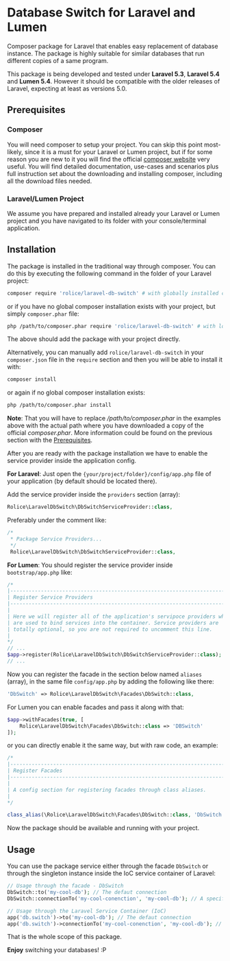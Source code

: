 # Database Switch for Laravel and Lumen
Composer package for Laravel that enables easy replacement of database instance.
The package is highly suitable for similar databases that run different copies of a same program.

This package is being developed and tested under **Laravel 5.3**, **Laravel 5.4** and **Lumen 5.4**. However it should be compatible with the older releases
of Laravel, expecting at least as versions 5.0.

## Prerequisites

### Composer
You will need composer to setup your project. You can skip this point most-likely, since it is a must for your Laravel
or Lumen project, but if for some reason you are new to it you will find the official
[composer website](http://getcomposer.org/) very useful. You will find detailed documentation, use-cases and scenarios
plus full instruction set about the downloading and installing composer, including all the download files needed.

### Laravel/Lumen Project
We assume you have prepared and installed already your Laravel or Lumen project and you have navigated to its folder
with your console/terminal application.

## Installation
The package is installed in the traditional way through composer. You can do this by executing the following command
in the folder of your Laravel project:

```sh
composer require 'rolice/laravel-db-switch' # with globally installed composer
```

or if you have no global composer installation exists with your project, but simply `composer.phar` file:

```sh
php /path/to/composer.phar require 'rolice/laravel-db-switch' # with local composer.phar file
```

The above should add the package with your project directly.

Alternatively, you can manually add `rolice/laravel-db-switch` in your `composer.json` file in the `require` section and then  you will be able to install it with:

```sh
composer install
```

or again if no global composer installation exists:

```sh
php /path/to/composer.phar install
```

**Note**: That you will have to replace */path/to/composer.phar* in the examples above with the actual path where you
have downloaded a copy of the official *composer.phar*. More information could be found on the previous  section with
the [Prerequisites](##Prerequisites).

After you are ready with the package installation we have to enable the service provider inside the application config.

**For Laravel**: Just open the `{your/project/folder}/config/app.php` file of your application (by default should be located there).

Add the service provider inside the `providers` section (array):

```php
Rolice\LaravelDbSwitch\DbSwitchServiceProvider::class,
```

Preferably under the comment like:

```php
/*
 * Package Service Providers...
 */
 Rolice\LaravelDbSwitch\DbSwitchServiceProvider::class,
```

**For Lumen**: You should register the service provider inside `bootstrap/app.php` like:

```php
/*
|--------------------------------------------------------------------------
| Register Service Providers
|--------------------------------------------------------------------------
|
| Here we will register all of the application's servipoce providers which
| are used to bind services into the container. Service providers are
| totally optional, so you are not required to uncomment this line.
|
*/
// ...
$app->register(Rolice\LaravelDbSwitch\DbSwitchServiceProvider::class);
// ...
```

Now you can register the facade in the section below named `aliases` (array), in the same file `config/app.php` by
adding the following like there:

```php
'DbSwitch' => Rolice\LaravelDbSwitch\Facades\DbSwitch::class,
```

For Lumen you can enable facades and pass it along with that:

```php
$app->withFacades(true, [
    Rolice\LaravelDbSwitch\Facades\DbSwitch::class => 'DBSwitch'
]);
```

or you can directly enable it the same way, but with raw code, an example:

```php
/*
|--------------------------------------------------------------------------
| Register Facades
|--------------------------------------------------------------------------
|
| A config section for registering facades through class aliases.
|
*/

class_alias(\Rolice\LaravelDbSwitch\Facades\DbSwitch::class, 'DbSwitch');
```


Now the package should be available and running with your project.

## Usage
You can use the package service either through the facade `DbSwitch` or through the singleton instance inside the IoC
service container of Laravel:

```php
// Usage through the facade - DbSwitch
DbSwitch::to('my-cool-db'); // The defaut connection
DbSwitch::connectionTo('my-cool-conenction', 'my-cool-db'); // A specific connection database

// Usage through the Laravel Service Container (IoC)
app('db.switch')->to('my-cool-db'); // The defaut connection
app('db.switch')->connectionTo('my-cool-conenction', 'my-cool-db'); // A specific connection database
```

That is the whole scope of this package.

**Enjoy** switching your databases! :P
